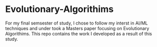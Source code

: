 # Evolutionary-Algorithims

For my final semsester of study, I chose to follow my interst in AI/ML techniques and under took a Masters paper focusing on Evolutionary Algorithims. This repo contains the work I developed as a result of this study.
